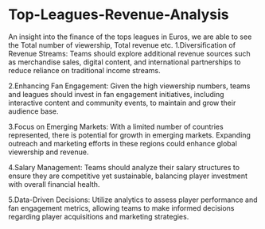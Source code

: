 # Top-Leagues-Revenue-Analysis
An insight into the finance of the tops leagues in Euros, we are able to see the Total number of viewership, Total revenue etc.
1.Diversification of Revenue Streams: Teams should explore additional revenue sources such as merchandise sales, digital content, and international partnerships to reduce reliance on traditional income streams.



2.Enhancing Fan Engagement: Given the high viewership numbers, teams and leagues should invest in fan engagement initiatives, including interactive content and community events, to maintain and grow their audience base.



3.Focus on Emerging Markets: With a limited number of countries represented, there is potential for growth in emerging markets. Expanding outreach and marketing efforts in these regions could enhance global viewership and revenue.



4.Salary Management: Teams should analyze their salary structures to ensure they are competitive yet sustainable, balancing player investment with overall financial health.



5.Data-Driven Decisions: Utilize analytics to assess player performance and fan engagement metrics, allowing teams to make informed decisions regarding player acquisitions and marketing strategies.

